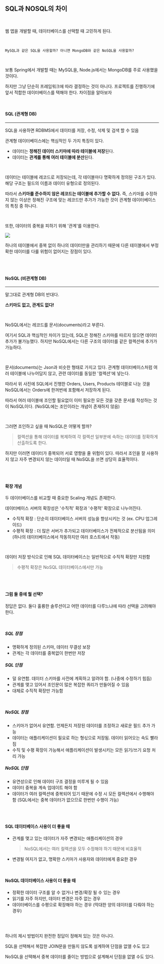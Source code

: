 ## SQL과 NOSQL의 차이

<br>

웹 앱을 개발할 때, 데이터베이스를 선택할 때 고민하게 된다.

<br>

```
MySQL과 같은 SQL을 사용할까? 아니면 MongoDB와 같은 NoSQL을 사용할까?
```

<br>

보통 Spring에서 개발할 때는 MySQL을, Node.js에서는 MongoDB를 주로 사용했을 것이다.

하지만 그냥 단순히 프레임워크에 따라 결정하는 것이 아니다. 프로젝트를 진행하기에 앞서 적합한 데이터베이스를 택해야 한다. 차이점을 알아보자

<br>

#### SQL (관계형 DB)

---

 SQL을 사용하면 RDBMS에서 데이터를 저장, 수정, 삭제 및 검색 할 수 있음

관계형 데이터베이스에는 핵심적인 두 가지 특징이 있다.

- 데이터는 **정해진 데이터 스키마에 따라 테이블에 저장**된다.
- 데이터는 **관계를 통해 여러 테이블에 분산**된다.

<br>

데이터는 테이블에 레코드로 저장되는데, 각 테이블마다 명확하게 정의된 구조가 있다.
해당 구조는 필드의 이름과 데이터 유형으로 정의된다.

따라서 **스키마를 준수하지 않은 레코드는 테이블에 추가할 수 없다.** 즉, 스키마를 수정하지 않는 이상은 정해진 구조에 맞는 레코드만 추가가 가능한 것이 관계형 데이터베이스의 특징 중 하나다.

<br>

또한, 데이터의 중복을 피하기 위해 '관계'를 이용한다.

<img src="https://t1.daumcdn.net/cfile/tistory/994D09355C937ECD2D">

하나의 테이블에서 중복 없이 하나의 데이터만을 관리하기 때문에 다른 테이블에서 부정확한 데이터를 다룰 위험이 없어지는 장점이 있다.

<br>

<br>

#### NoSQL (비관계형 DB)

---

말그대로 관계형 DB의 반대다.

**스키마도 없고, 관계도 없다!**

<br>

NoSQL에서는 레코드를 문서(documents)라고 부른다.

여기서 SQL과 핵심적인 차이가 있는데, SQL은 정해진 스키마를 따르지 않으면 데이터 추가가 불가능했다. 하지만 NoSQL에서는 다른 구조의 데이터를 같은 컬렉션에 추가가 가능하다.

<br>

문서(documents)는 Json과 비슷한 형태로 가지고 있다. 관계형 데이터베이스처럼 여러 테이블에 나누어담지 않고, 관련 데이터를 동일한 '컬렉션'에 넣는다.

따라서 위 사진에 SQL에서 진행한 Orders, Users, Products 테이블로 나눈 것을 NoSQL에서는 Orders에 한꺼번에 포함해서 저장하게 된다.

따라서 여러 테이블에 조인할 필요없이 이미 필요한 모든 것을 갖춘 문서를 작성하는 것이 NoSQL이다. (NoSQL에는 조인이라는 개념이 존재하지 않음)

<br>

그러면 조인하고 싶을 때 NoSQL은 어떻게 할까? 

> 컬렉션을 통해 데이터를 복제하여 각 컬렉션 일부분에 속하는 데이터를 정확하게 산출하도록 한다.

하지만 이러면 데이터가 중복되어 서로 영향을 줄 위험이 있다. 따라서 조인을 잘 사용하지 않고 자주 변경되지 않는 데이터일 때 NoSQL을 쓰면 상당히 효율적이다.

<br>

<br>

#### 확장 개념

두 데이터베이스를 비교할 때 중요한 Scaling 개념도 존재한다.

데이터베이스 서버의 확장성은 '수직적' 확장과 '수평적' 확장으로 나누어진다.

- 수직적 확장 : 단순히 데이터베이스 서버의 성능을 향상시키는 것 (ex. CPU 업그레이드)
- 수평적 확장 : 더 많은 서버가 추가되고 데이터베이스가 전체적으로 분산됨을 의미 (하나의 데이터베이스에서 작동하지만 여러 호스트에서 작동)

<br>

데이터 저장 방식으로 인해 SQL 데이터베이스는 일반적으로 수직적 확장만 지원함

> 수평적 확장은 NoSQL 데이터베이스에서만 가능

<br>

<br>

#### 그럼 둘 중에 뭘 선택?

정답은 없다. 둘다 훌륭한 솔루션이고 어떤 데이터를 다루느냐에 따라 선택을 고려해야한다.

<br>

##### SQL 장점

- 명확하게 정의된 스키마, 데이터 무결성 보장
- 관계는 각 데이터를 중복없이 한번만 저장

##### SQL 단점

- 덜 유연함. 데이터 스키마를 사전에 계획하고 알려야 함. (나중에 수정하기 힘듬)
- 관계를 맺고 있어서 조인문이 많은 복잡한 쿼리가 만들어질 수 있음
- 대체로 수직적 확장만 가능함

<br>

##### NoSQL 장점

- 스키마가 없어서 유연함. 언제든지 저장된 데이터를 조정하고 새로운 필드 추가 가능
- 데이터는 애플리케이션이 필요로 하는 형싟으로 저장됨. 데이터 읽어오는 속도 빨라짐
- 수직 및 수평 확장이 가능해서 애플리케이션이 발생시키는 모든 읽기/쓰기 요청 처리 가능

##### NoSQL 단점

- 유연성으로 인해 데이터 구조 결정을 미루게 될 수 있음
- 데이터 중복을 계속 업데이트 해야 함
- 데이터가 여러 컬렉션에 중복되어 있기 때문에 수정 시 모든 컬렉션에서 수행해야 함
  (SQL에서는 중복 데이터가 없으므로 한번만 수행이 가능)

<br>

<br>

#### SQL 데이터베이스 사용이 더 좋을 때

- 관계를 맺고 있는 데이터가 자주 변경되는 애플리케이션의 경우

  > NoSQL에서는 여러 컬렉션을 모두 수정해야 하기 때문에 비효율적

- 변경될 여지가 없고, 명확한 스키마가 사용자와 데이터에게 중요한 경우

<br>

#### NoSQL 데이터베이스 사용이 더 좋을 때

- 정확한 데이터 구조를 알 수 없거나 변경/확장 될 수 있는 경우
- 읽기를 자주 하지만, 데이터 변경은 자주 없는 경우
- 데이터베이스를 수평으로 확장해야 하는 경우 (막대한 양의 데이터를 다뤄야 하는 경우)

<br>

<br>

하나의 제시 방법이지 완전한 정답이 정해져 있는 것은 아니다.

SQL을 선택해서 복잡한 JOIN문을 만들지 않도록 설계하여 단점을 없앨 수도 있고

NoSQL을 선택해서 중복 데이터를 줄이는 방법으로 설계해서 단점을 없앨 수도 있다.

